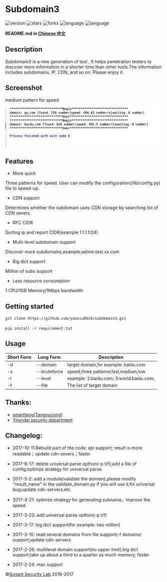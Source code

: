 # Subdomain3

![version](https://img.shields.io/badge/version-2.0-green.svg) ![stars](https://img.shields.io/github/stars/yanxiu0614/subdomain3.svg) ![forks](https://img.shields.io/github/forks/yanxiu0614/subdomain3.svg)  ![language](https://img.shields.io/badge/language-python2%2B-green.svg) ![language](https://img.shields.io/badge/language-python3%2B-green.svg)

**README.md in [Chinese 中文](https://github.com/yanxiu0614/subdomain3/blob/master/README_ZH.md)**

## Description
Subdomain3 is a new generation of tool , It helps penetration testers to discover more information  in a shorter time than other tools.The  information includes subdomains, IP, CDN, and so on. Please enjoy it.

## Screenshot
medium pattern for speed

![](screenshot.png)

## Features
* More quick

Three patterns for speed. User can modify the configuration(/lib/config.py) file to speed-up.
* CDN support

Determines whether the subdomain  uses CDN storage by searching list of CDN severs.
* RFC CIDR

Sorting ip and report CIDR(example 1.1.1.1/24)
* Multi-level subdomain support

Discover more subdomains,example:admin.test.xx.com
* Big dict support

Million of subs support
* Less resource consumption

1 CPU/1GB Memory/1Mbps bandwidth

## Getting started

```
git clone https://github.com/yanxiu0614/subdomain3.git

pip install -r requirement.txt
```
## Usage

Short Form    | Long Form     | Description
------------- | ------------- |-------------
-d            | --domain      | target domain,for example: baidu.com
-s            | --bruteforce  | speed,three patterns:fast,medium,low
-l            | --level       | example: 2:baidu.com; 3:world.baidu.com;
-f            | --file        | The list of target domain

## Thanks:

- <a href="https://github.com/smarttang" target="view_window">smarttang(Tangyucong)</a>
- <a href="https://security.yirendai.com/" target="view_window">Yirendai security department</a>


## Changelog:

- 2017-10-11:Rebuild part of the code; api support; result is more readable；update cdn-severs；faster

- 2017-6-17: delete universal parse opthon(-p t/f);add a file of config;optimze strategy for universal parse

- 2017-5-2: add a module(validate the domain),please modify "result_name" in the validate_domain.py if you will use it;fix universal bug;update cdn-servers,etc

- 2017-4-21: optimze strategy for generating subname，improve the speed

- 2017-3-23: add universal parse opthon(-p t/f)

- 2017-3-17: big dict support(for example: two million)

- 2017-3-10: read several domains from file support(-f domains) support;update cdn-servers

- 2017-2-26: multilevel domain support(no upper limit);big dict support;take up about a third to a quarter as much memory; faster

- 2017-2-24: mac support




&copy;<a href="https://github.com/sixtant" target="_blank">Sixtant Security Lab</a> 2016-2017
